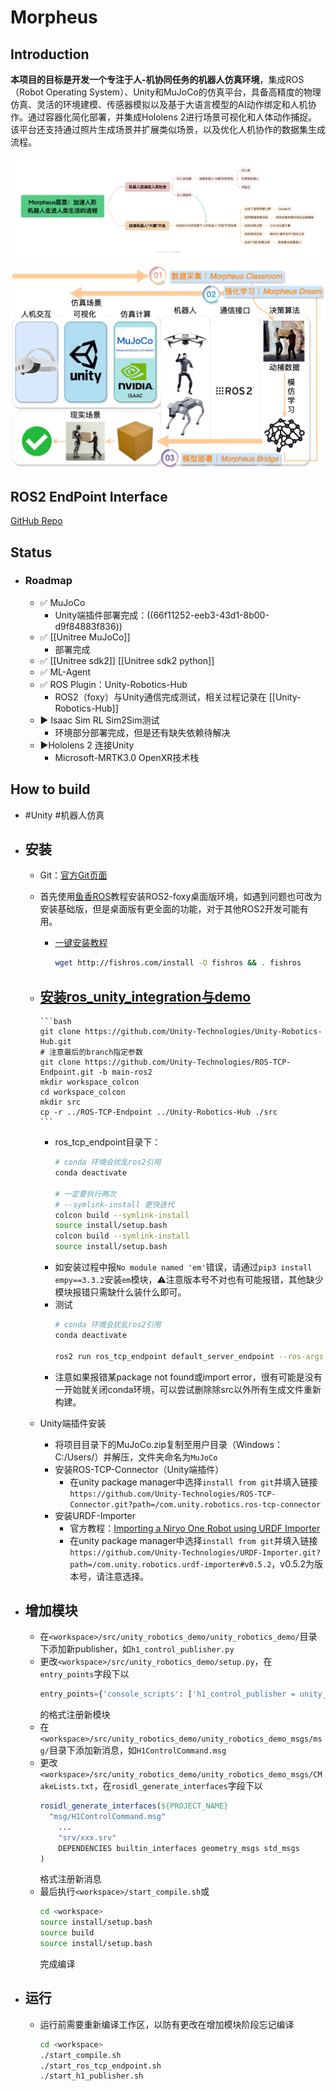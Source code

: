 # Morpheus

## Introduction

**本项目的目标是开发一个专注于人-机协同任务的机器人仿真环境**，集成ROS（Robot Operating System）、Unity和MuJoCo的仿真平台，具备高精度的物理仿真、灵活的环境建模、传感器模拟以及基于大语言模型的AI动作绑定和人机协作。通过容器化简化部署，并集成Hololens 2进行场景可视化和人体动作捕捉。该平台还支持通过照片生成场景并扩展类似场景，以及优化人机协作的数据集生成流程。

![Morpheus愿景](README.assets/Morpheus愿景.png)

![Morpheus关键组件](README.assets/Morpheus关键组件.png)

## ROS2 EndPoint Interface

[GitHub Repo](https://github.com/webDrag0n/MorpheusROS2EndPoint)

## Status

- ### Roadmap
	- ✅ MuJoCo
		- Unity端插件部署完成：((66f11252-eeb3-43d1-8b00-d9f84883f836))
	- ✅ [[Unitree MuJoCo]]
		- 部署完成
	- ✅ [[Unitree sdk2]] [[Unitree sdk2 python]]
	- ✅ ML-Agent
	- ✅ ROS Plugin：Unity-Robotics-Hub
		- ROS2（foxy）与Unity通信完成测试，相关过程记录在 [[Unity-Robotics-Hub]]
	- ▶️ Isaac Sim RL Sim2Sim测试
		- 环境部分部署完成，但是还有缺失依赖待解决
	- ▶️Hololens 2 连接Unity
		- Microsoft-MRTK3.0 OpenXR技术栈

## How to build

- #Unity #机器人仿真
- ## 安装
	- Git：[官方Git页面](https://github.com/Unity-Technologies/Unity-Robotics-Hub)
	- 首先使用[鱼香ROS](https://fishros.org.cn/forum/)教程安装ROS2-foxy桌面版环境，如遇到问题也可改为安装基础版，但是桌面版有更全面的功能，对于其他ROS2开发可能有用。
		- [一键安装教程](https://fishros.org.cn/forum/topic/20/%E5%B0%8F%E9%B1%BC%E7%9A%84%E4%B8%80%E9%94%AE%E5%AE%89%E8%A3%85%E7%B3%BB%E5%88%97)
		  ```bash
		  wget http://fishros.com/install -O fishros && . fishros
		  ```
	- [安装ros_unity_integration与demo](https://github.com/Unity-Technologies/Unity-Robotics-Hub/blob/main/tutorials/ros_unity_integration/setup.md)
		-
		  ```bash
		  git clone https://github.com/Unity-Technologies/Unity-Robotics-Hub.git
		  # 注意最后的branch指定参数
		  git clone https://github.com/Unity-Technologies/ROS-TCP-Endpoint.git -b main-ros2
		  mkdir workspace_colcon
		  cd workspace_colcon
		  mkdir src
		  cp -r ../ROS-TCP-Endpoint ../Unity-Robotics-Hub ./src
		  ```
		- ros_tcp_endpoint目录下：
		  ```bash
		  # conda 环境会扰乱ros2引用
		  conda deactivate
		  
		  # 一定要执行两次
		  # --symlink-install 更快迭代
		  colcon build --symlink-install
		  source install/setup.bash
		  colcon build --symlink-install
		  source install/setup.bash
		  ```
		- 如安装过程中报`No module named 'em'`错误，请通过`pip3 install empy==3.3.2`安装`em`模块，⚠️注意版本号不对也有可能报错，其他缺少模块报错只需缺什么装什么即可。
		- 测试
		  ```bash
		  # conda 环境会扰乱ros2引用
		  conda deactivate
		  
		  ros2 run ros_tcp_endpoint default_server_endpoint --ros-args -p ROS_IP:=0.0.0.0
		  ```
		- 注意如果报错某package not found或import error，很有可能是没有一开始就关闭conda环境，可以尝试删除除src以外所有生成文件重新构建。
	- Unity端插件安装
		
		- 将项目目录下的MuJoCo.zip复制至用户目录（Windows：C:/Users/<UserName>）并解压，文件夹命名为`MuJoCo`
		- 安装ROS-TCP-Connector（Unity端插件）
		  - 在unity package manager中选择`install from git`并填入链接`https://github.com/Unity-Technologies/ROS-TCP-Connector.git?path=/com.unity.robotics.ros-tcp-connector`
		- 安装URDF-Importer
		  - 官方教程：[Importing a Niryo One Robot using URDF Importer](https://github.com/Unity-Technologies/Unity-Robotics-Hub/blob/main/tutorials/urdf_importer/urdf_tutorial.md)
		  - 在unity package manager中选择`install from git`并填入链接`https://github.com/Unity-Technologies/URDF-Importer.git?path=/com.unity.robotics.urdf-importer#v0.5.2`，v0.5.2为版本号，请注意选择。
- ## 增加模块
	- 在`<workspace>/src/unity_robotics_demo/unity_robotics_demo/`目录下添加新publisher，如`h1_control_publisher.py`
	- 更改`<workspace>/src/unity_robotics_demo/setup.py`，在`entry_points`字段下以
	  ```python
	  entry_points={'console_scripts': ['h1_control_publisher = unity_robotics_demo.h1_control_publisher:main'], ...}
	  ```
	  的格式注册新模块  
	- 在`<workspace>/src/unity_robotics_demo/unity_robotics_demo_msgs/msg/`目录下添加新消息，如`H1ControlCommand.msg`
	- 更改`<workspace>/src/unity_robotics_demo/unity_robotics_demo_msgs/CMakeLists.txt`，在`rosidl_generate_interfaces`字段下以
	  ```cmake
	  rosidl_generate_interfaces(${PROJECT_NAME}
	  	"msg/H1ControlCommand.msg"
	      ...
	      "srv/xxx.srv"
	      DEPENDENCIES builtin_interfaces geometry_msgs std_msgs
	  )
	  ```
	  格式注册新消息  
	- 最后执行`<workspace>/start_compile.sh`或
	  ```bash
	  cd <workspace>
	  source install/setup.bash
	  source build
	  source install/setup.bash
	  ```
	  完成编译  
- ## 运行
	- 运行前需要重新编译工作区，以防有更改在增加模块阶段忘记编译
	  ```bash
	  cd <workspace>
	  ./start_compile.sh
	  ./start_ros_tcp_endpoint.sh 
	  ./start_h1_publisher.sh
	  ```
